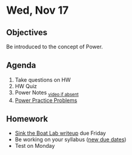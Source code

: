 Wed, Nov 17
=========    
  
Objectives  
------------  
Be introduced to the concept of Power.
  
Agenda    
---------    

1. Take questions on HW
2. HW Quiz
3. Power Notes <sub>[video if absent][pow]</sub>
4. [Power Practice Problems](https://avon.schoology.com/page/5144966011)
  
Homework  
-------------    
- [Sink the Boat Lab writeup][lab] due Friday
- Be working on your syllabus ([new due dates][syl])
- Test on Monday

[lab]: https://avon.schoology.com/assignment/5144965891/
[syl]: https://avon.schoology.com/course/5138386902/materials/gp/5451651647
[pow]: https://avon.schoology.com/course/5138386902/materials/gp/5144965988
<!--stackedit_data:
eyJoaXN0b3J5IjpbLTIwNzY1ODY3NDMsMTE4NDY1NTA2OSwxNT
c3OTg5ODM1LC05MjI5NTgyNzgsMTQ5Nzg4MzQ4MCw4OTkyOTE3
MDcsLTExMjg1NDk4MDUsMzY2OTMzMTIzLC0zMTQzNjgyMTIsLT
c5MDI2MTcwOSwxNDQ5NDUyMTgyLC0yNTM2NzA1OTAsLTk1NTEx
MzE4Niw0ODU5MDAzNDUsLTM1NDk2MjY5NSwxNDE1OTE2MDEyLD
QwNTQ5MTYwMiwtMTk3MzE5NDIyNywtMTM1NDg1NTE5MSw1OTgz
NjMxNzVdfQ==
-->